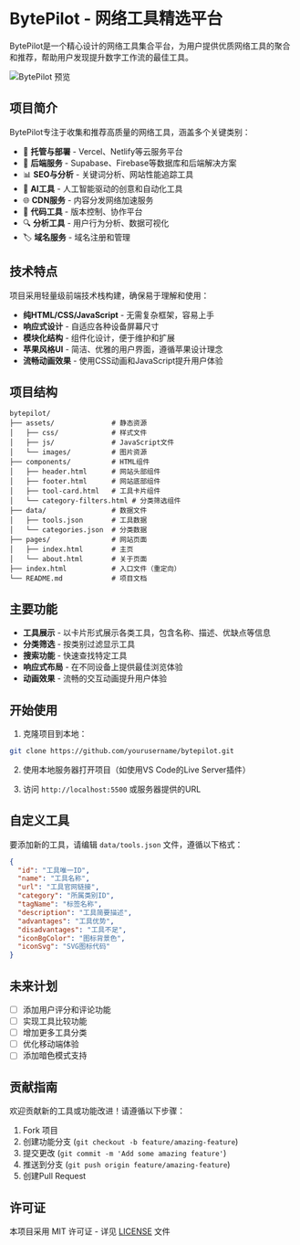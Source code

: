 # BytePilot - 网络工具精选平台

BytePilot是一个精心设计的网络工具集合平台，为用户提供优质网络工具的聚合和推荐，帮助用户发现提升数字工作流的最佳工具。

![BytePilot 预览](assets/images/bytepilot-preview.png)

## 项目简介

BytePilot专注于收集和推荐高质量的网络工具，涵盖多个关键类别：

- 🚀 **托管与部署** - Vercel、Netlify等云服务平台
- 🔗 **后端服务** - Supabase、Firebase等数据库和后端解决方案
- 📊 **SEO与分析** - 关键词分析、网站性能追踪工具
- 🤖 **AI工具** - 人工智能驱动的创意和自动化工具
- 🌐 **CDN服务** - 内容分发网络加速服务
- 📝 **代码工具** - 版本控制、协作平台
- 🔍 **分析工具** - 用户行为分析、数据可视化
- 🏷️ **域名服务** - 域名注册和管理

## 技术特点

项目采用轻量级前端技术栈构建，确保易于理解和使用：

- **纯HTML/CSS/JavaScript** - 无需复杂框架，容易上手
- **响应式设计** - 自适应各种设备屏幕尺寸
- **模块化结构** - 组件化设计，便于维护和扩展
- **苹果风格UI** - 简洁、优雅的用户界面，遵循苹果设计理念
- **流畅动画效果** - 使用CSS动画和JavaScript提升用户体验

## 项目结构

```
bytepilot/
├── assets/              # 静态资源
│   ├── css/             # 样式文件
│   ├── js/              # JavaScript文件
│   └── images/          # 图片资源
├── components/          # HTML组件
│   ├── header.html      # 网站头部组件
│   ├── footer.html      # 网站底部组件
│   ├── tool-card.html   # 工具卡片组件
│   └── category-filters.html # 分类筛选组件
├── data/                # 数据文件
│   ├── tools.json       # 工具数据
│   └── categories.json  # 分类数据
├── pages/               # 网站页面
│   ├── index.html       # 主页
│   └── about.html       # 关于页面
├── index.html           # 入口文件（重定向）
└── README.md            # 项目文档
```

## 主要功能

- **工具展示** - 以卡片形式展示各类工具，包含名称、描述、优缺点等信息
- **分类筛选** - 按类别过滤显示工具
- **搜索功能** - 快速查找特定工具
- **响应式布局** - 在不同设备上提供最佳浏览体验
- **动画效果** - 流畅的交互动画提升用户体验

## 开始使用

1. 克隆项目到本地：
```bash
git clone https://github.com/yourusername/bytepilot.git
```

2. 使用本地服务器打开项目（如使用VS Code的Live Server插件）

3. 访问 `http://localhost:5500` 或服务器提供的URL

## 自定义工具

要添加新的工具，请编辑 `data/tools.json` 文件，遵循以下格式：

```json
{
  "id": "工具唯一ID",
  "name": "工具名称",
  "url": "工具官网链接",
  "category": "所属类别ID",
  "tagName": "标签名称",
  "description": "工具简要描述",
  "advantages": "工具优势",
  "disadvantages": "工具不足",
  "iconBgColor": "图标背景色",
  "iconSvg": "SVG图标代码"
}
```

## 未来计划

- [ ] 添加用户评分和评论功能
- [ ] 实现工具比较功能
- [ ] 增加更多工具分类
- [ ] 优化移动端体验
- [ ] 添加暗色模式支持

## 贡献指南

欢迎贡献新的工具或功能改进！请遵循以下步骤：

1. Fork 项目
2. 创建功能分支 (`git checkout -b feature/amazing-feature`)
3. 提交更改 (`git commit -m 'Add some amazing feature'`)
4. 推送到分支 (`git push origin feature/amazing-feature`)
5. 创建Pull Request

## 许可证

本项目采用 MIT 许可证 - 详见 [LICENSE](LICENSE) 文件 